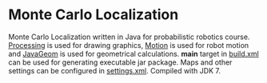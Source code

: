 Monte Carlo Localization
========================
Monte Carlo Localization written in Java for probabilistic robotics course. [Processing](http://processing.org/) is used for drawing graphics, [Motion](http://libraries.seltar.org/motion/) is used for robot motion and [JavaGeom](http://geom-java.sourceforge.net/) is used for geometrical calculations. 
**main** target in [build.xml](https://github.com/ormanli/monte-carlo-localization/blob/master/monte_carlo/build.xml) can be used for generating executable jar package. Maps and other settings can be configured in [settings.xml](https://github.com/ormanli/monte-carlo-localization/blob/master/monte_carlo/settings.xml). Compiled with JDK 7.
